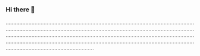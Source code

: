 ### Hi there 👋

..........................................................................................................................................................................................................................................................................................................................................................................................................................................................................................................................................................................